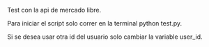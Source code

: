 Test con la api de mercado libre. 

Para iniciar el script solo correr en la terminal python test.py.

Si se desea usar otra id del usuario solo cambiar la variable user_id.
